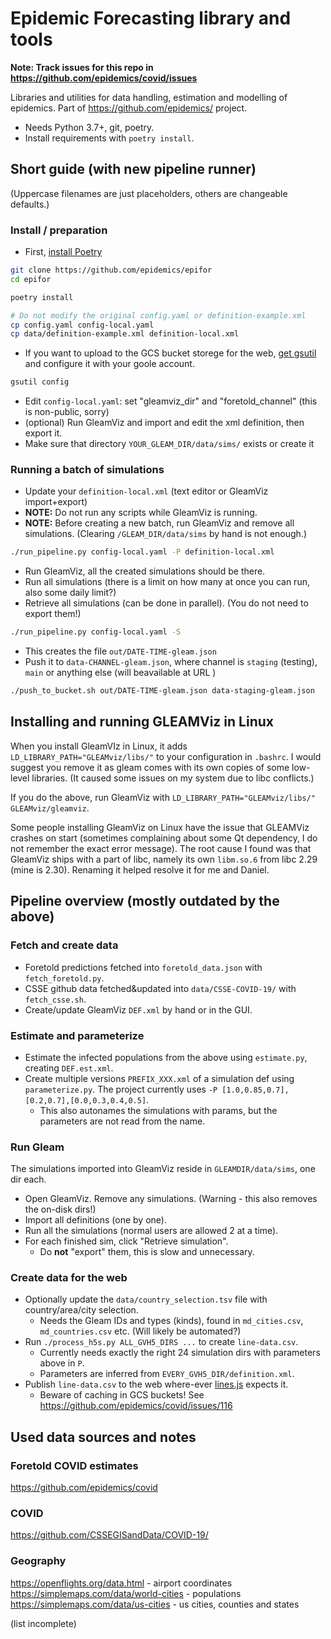 # Epidemic Forecasting library and tools

**Note: Track issues for this repo in https://github.com/epidemics/covid/issues**

Libraries and utilities for data handling, estimation and modelling of epidemics. Part of https://github.com/epidemics/ project.

* Needs Python 3.7+, git, poetry.
* Install requirements with `poetry install`.

## Short guide (with new pipeline runner)

(Uppercase filenames are just placeholders, others are changeable defaults.)

### Install / preparation

* First, [install Poetry](https://python-poetry.org/docs/#installation)

```sh
git clone https://github.com/epidemics/epifor
cd epifor

poetry install

# Do not modify the original config.yaml or definition-example.xml
cp config.yaml config-local.yaml
cp data/definition-example.xml definition-local.xml
```

* If you want to upload to the GCS bucket storege for the web, [get gsutil](https://cloud.google.com/storage/docs/gsutil_install) and configure it with your goole account.

```sh
gsutil config
```

* Edit `config-local.yaml`: set "gleamviz_dir" and "foretold_channel" (this is non-public, sorry)
* (optional) Run GleamViz and import and edit the xml definition, then export it.
* Make sure that directory `YOUR_GLEAM_DIR/data/sims/` exists or create it

### Running a batch of simulations

* Update your `definition-local.xml` (text editor or GleamViz import+export)
* **NOTE:** Do not run any scripts while GleamViz is running.
* **NOTE:** Before creating a new batch, run GleamViz and remove all simulations. (Clearing `/GLEAM_DIR/data/sims` by hand is not enough.)

```sh
./run_pipeline.py config-local.yaml -P definition-local.xml
```

* Run GleamViz, all the created simulations should be there.
* Run all simulations (there is a limit on how many at once you can run, also some daily limit?)
* Retrieve all simulations (can be done in parallel). (You do not need to export them!)

```sh
./run_pipeline.py config-local.yaml -S
```
* This creates the file `out/DATE-TIME-gleam.json`
* Push it to `data-CHANNEL-gleam.json`, where channel is `staging` (testing), `main` or anything else (will beavailable at URL )

```sh
./push_to_bucket.sh out/DATE-TIME-gleam.json data-staging-gleam.json
```

## Installing and running GLEAMViz in Linux

When you install GleamVIz in Linux, it adds `LD_LIBRARY_PATH="GLEAMviz/libs/"` to your configuration in `.bashrc`.
I would suggest you remove it as gleam comes with its own copies of some low-level libraries.
(It caused some issues on my system due to libc conflicts.)

If you do the above, run GleamViz with `LD_LIBRARY_PATH="GLEAMviz/libs/" GLEAMviz/gleamviz`.

Some people installing GleamViz on Linux have the issue that GLEAMViz crashes on start (sometimes complaining about some Qt dependency, I do not remember the exact error message).
The root cause I found was that GleamViz ships with a part of libc, namely its own `libm.so.6` from libc 2.29 (mine is 2.30). Renaming it helped resolve it for me and Daniel.

## Pipeline overview (mostly outdated by the above)

### Fetch and create data

* Foretold predictions fetched into `foretold_data.json` with `fetch_foretold.py`.
* CSSE github data fetched&updated into `data/CSSE-COVID-19/` with `fetch_csse.sh`.
* Create/update GleamViz `DEF.xml` by hand or in the GUI.

### Estimate and parameterize

* Estimate the infected populations from the above using `estimate.py`, creating `DEF.est.xml`.
* Create multiple versions `PREFIX_XXX.xml` of a simulation def using `parameterize.py`. The project currently uses `-P [1.0,0.85,0.7],[0.2,0.7],[0.0,0.3,0.4,0.5]`.
  * This also autonames the simulations with params, but the parameters are not read from the name.

### Run Gleam

The simulations imported into GleamViz reside in `GLEAMDIR/data/sims`, one dir each.

* Open GleamViz. Remove any simulations. (Warning - this also removes the on-disk dirs!)
* Import all definitions (one by one).
* Run all the simulations (normal users are allowed 2 at a time).
* For each finished sim, click "Retrieve simulation".
  * Do **not** "export" them, this is slow and unnecessary.

### Create data for the web

* Optionally update the `data/country_selection.tsv` file with country/area/city selection.
  * Needs the Gleam IDs and types (kinds), found in `md_cities.csv`, `md_countries.csv` etc. (Will likely be automated?)
* Run `./process_h5s.py ALL_GVH5_DIRS ...` to create `line-data.csv`.
  * Currently needs exactly the right 24 simulation dirs with parameters above in `P`.
  * Parameters are inferred from `EVERY_GVH5_DIR/definition.xml`.
* Publish `line-data.csv` to the web where-ever [lines.js](https://github.com/epidemics/covid/blob/master/src/server/static/js/lines.js#L75) expects it.
  * Beware of caching in GCS buckets! See https://github.com/epidemics/covid/issues/116

## Used data sources and notes

### Foretold COVID estimates

https://github.com/epidemics/covid

### COVID

https://github.com/CSSEGISandData/COVID-19/

### Geography

https://openflights.org/data.html - airport coordinates
https://simplemaps.com/data/world-cities - populations
https://simplemaps.com/data/us-cities - us cities, counties and states

(list incomplete)
